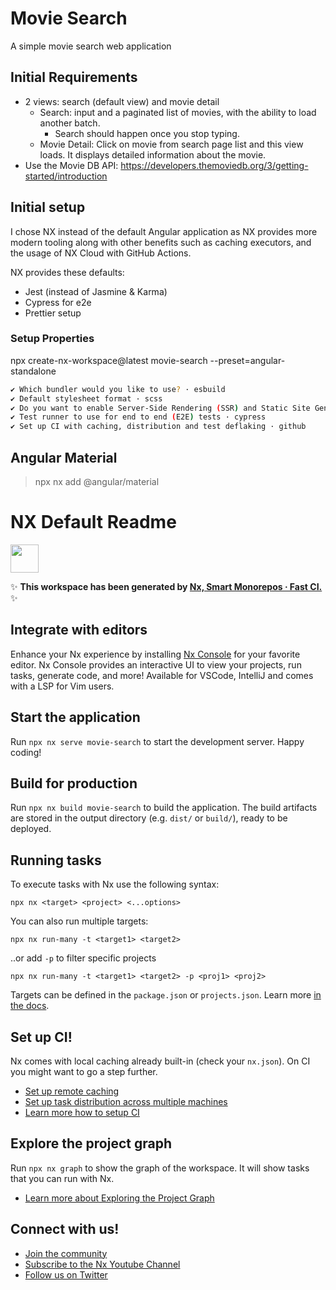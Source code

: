 # Movie Search

A simple movie search web application

## Initial Requirements

- 2 views: search (default view) and movie detail
  - Search: input and a paginated list of movies, with the ability to load another batch.
    - Search should happen once you stop typing.
  - Movie Detail: Click on movie from search page list and this view loads. It displays detailed information about the movie.
- Use the Movie DB API: https://developers.themoviedb.org/3/getting-started/introduction

## Initial setup

I chose NX instead of the default Angular application as NX provides more modern tooling along with other benefits such as caching executors, and the usage of NX Cloud with GitHub Actions.

NX provides these defaults:

- Jest (instead of Jasmine & Karma)
- Cypress for e2e
- Prettier setup

### Setup Properties

npx create-nx-workspace@latest movie-search --preset=angular-standalone

```sh
✔ Which bundler would you like to use? · esbuild
✔ Default stylesheet format · scss
✔ Do you want to enable Server-Side Rendering (SSR) and Static Site Generation (SSG/Prerendering)? · No
✔ Test runner to use for end to end (E2E) tests · cypress
✔ Set up CI with caching, distribution and test deflaking · github
```

## Angular Material

> npx nx add @angular/material

# NX Default Readme

<a alt="Nx logo" href="https://nx.dev" target="_blank" rel="noreferrer"><img src="https://raw.githubusercontent.com/nrwl/nx/master/images/nx-logo.png" width="45"></a>

✨ **This workspace has been generated by [Nx, Smart Monorepos · Fast CI.](https://nx.dev)** ✨

## Integrate with editors

Enhance your Nx experience by installing [Nx Console](https://nx.dev/nx-console) for your favorite editor. Nx Console
provides an interactive UI to view your projects, run tasks, generate code, and more! Available for VSCode, IntelliJ and
comes with a LSP for Vim users.

## Start the application

Run `npx nx serve movie-search` to start the development server. Happy coding!

## Build for production

Run `npx nx build movie-search` to build the application. The build artifacts are stored in the output directory (e.g. `dist/` or `build/`), ready to be deployed.

## Running tasks

To execute tasks with Nx use the following syntax:

```
npx nx <target> <project> <...options>
```

You can also run multiple targets:

```
npx nx run-many -t <target1> <target2>
```

..or add `-p` to filter specific projects

```
npx nx run-many -t <target1> <target2> -p <proj1> <proj2>
```

Targets can be defined in the `package.json` or `projects.json`. Learn more [in the docs](https://nx.dev/features/run-tasks).

## Set up CI!

Nx comes with local caching already built-in (check your `nx.json`). On CI you might want to go a step further.

- [Set up remote caching](https://nx.dev/features/share-your-cache)
- [Set up task distribution across multiple machines](https://nx.dev/nx-cloud/features/distribute-task-execution)
- [Learn more how to setup CI](https://nx.dev/recipes/ci)

## Explore the project graph

Run `npx nx graph` to show the graph of the workspace.
It will show tasks that you can run with Nx.

- [Learn more about Exploring the Project Graph](https://nx.dev/core-features/explore-graph)

## Connect with us!

- [Join the community](https://nx.dev/community)
- [Subscribe to the Nx Youtube Channel](https://www.youtube.com/@nxdevtools)
- [Follow us on Twitter](https://twitter.com/nxdevtools)
